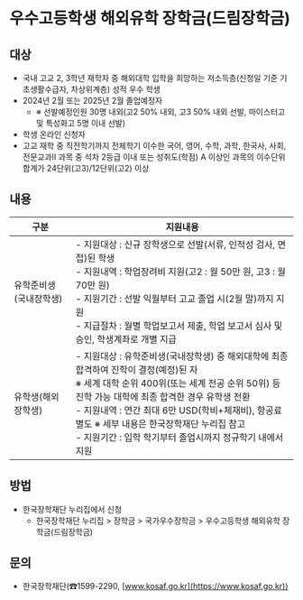 # 우수고등학생 해외유학 장학금(드림장학금)

## 대상
- 국내 고교 2, 3학년 재학자 중 해외대학 입학을 희망하는 저소득층(신청일 기준 기초생활수급자, 차상위계층) 성적 우수 학생
- 2024년 2월 또는 2025년 2월 졸업예정자
  - ※ 선발예정인원 30명 내외(고2 50% 내외, 고3 50% 내외 선발, 마이스터고 및 특성화고 5명 이내 선발)
- 학생 온라인 신청자
- 고교 재학 중 직전학기까지 전체학기 이수한 국어, 영어, 수학, 과학, 한국사, 사회, 전문교과Ⅱ 과목 중 석차 2등급 이내 또는 성취도(학점) A 이상인 과목의 이수단위 합계가 24단위(고3)/12단위(고2) 이상

## 내용

| 구분 | 지원내용 |
|------|----------|
| 유학준비생(국내장학생) | - 지원대상 : 신규 장학생으로 선발(서류, 인적성 검사, 면접)된 학생<br>- 지원내역 : 학업장려비 지원(고2 : 월 50만 원, 고3 : 월 70만 원)<br>- 지원기간 : 선발 익월부터 고교 졸업 시(2월 말)까지 지원<br>- 지급절차 : 월별 학업보고서 제출, 학업 보고서 심사 및 승인, 학생계좌로 개별 지급 |
| 유학생(해외장학생) | - 지원대상 : 유학준비생(국내장학생) 중 해외대학에 최종 합격하여 진학이 결정(예정)된 자<br>  ※ 세계 대학 순위 400위(또는 세계 전공 순위 50위) 등 진학 가능 대학에 최종 합격한 경우 유학생 전환<br>- 지원내역 : 연간 최대 6만 USD(학비+체재비), 항공료 별도 ※ 세부 내용은 한국장학재단 누리집 참고<br>- 지원기간 : 입학 학기부터 졸업시까지 정규학기 내에서 지원 |

## 방법
- 한국장학재단 누리집에서 신청
  - 한국장학재단 누리집 > 장학금 > 국가우수장학금 > 우수고등학생 해외유학 장학금(드림장학금)

## 문의
- 한국장학재단(☎1599-2290, [www.kosaf.go.kr](https://www.kosaf.go.kr))
